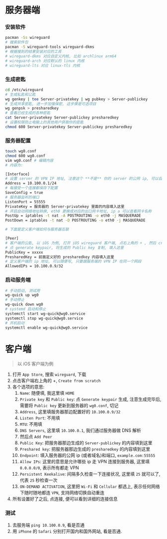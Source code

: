 # 服务器端

### 安装软件

```bash
pacman -Ss wireguard
# 搜索软件包
pacman -S wireguard-tools wireguard-dkms 
# 根据搜到的结果安装对应的工具
# wireguard-dkms 对应自定义内核, 比如 archlinux arm64
# wireguard-arch 对应默认的 linux 内核
# wireguard-lts 对应 linux-tls 内核
```
### 生成密匙

```bash
cd /etc/wireguard
# 生成私匙和公匙
wg genkey | tee Server-privatekey | wg pubkey > Server-publickey
# 生成共享密匙, 进一步加强保密, 这步骤是可选项目
wg genpsk > presharedkey
# 查看已经生成的各种密匙
cat Server-privatekey Server-publickey presharedkey
# 设置权限防止电脑上的其他用户获取你的密匙
chmod 600 Server-privatekey Server-publickey presharedkey
```

### 服务器配置

``` bash
touch wg0.conf
chmod 600 wg0.conf
vim wg0.conf # 编辑内容
# 内容为: 

[Interface]
# 设置 server 的 VPN IP 地址, 注意这个 **不是** 你的 server 的公网 ip, 可以自己定义
Address = 10.100.0.1/24
# 每接受一个连接都保存下配置
SaveConfig = true
# 服务器监听的端口
ListenPort = 55555
PrivateKey = 服务器的 Server-privatekey 里面的内容填入这里
# 开启自动网络地址转换, eth0 更换成对应的出口网卡地址, ip a 可以查看网卡名称
PostUp = iptables -t nat -A POSTROUTING -o eth0 -j MASQUERADE
PostDown = iptables -t nat -D POSTROUTING -o eth0 -j MASQUERADE

# 下面是定义客户端如何与服务器互联

[Peer]
# 客户端的公匙, 以 iOS 为例, 打开 iOS wireguard 客户端, 点右上角的 + , 然后 create from scratch
# 点 generate keypair, 将生成的 Public key 复制, 填入这里
PublicKey = xxxxx
PresharedKey = 前面定义好的 presharedkey 内容填入这里
# 定义客户端的 ip 地址, 可以随便写, 只要跟服务端的 VPN IP 在同一个网段
AllowedIPs = 10.100.0.9/32
```

### 启动服务端

```bash
# 手动启动, 测试用
wg-quick up wg0
# 手动停止
wg-quick down wg0
# systemd 启动和停止
systemctl start wg-quick@wg0.service
systemctl stop wg-quick@wg0.service
# 开机启动
systemctl enable wg-quick@wg0.service
```

# 客户端

> 以 iOS 客户端为例

1. 打开 `App Store`, 搜索 `wireguard`, 下载
1. 点击客户端右上角的 +, `Create from scratch`
1. 各个选项的意思:
    1. `Name`: 随便填, 我这里填 `HOME`
    1. `Private key` 和 `Public key`: 点 `Generate keypair` 生成, 注意生成完毕后, 需要将 `Public key` 更新到服务器的 `wg0.conf`, 切记
    1. `Address`, 这里填服务器那边配置好的 `10.100.0.9/32`
    1. `Listen Port`: 不用填
    1. `MTU`: 不用填
    1. `DNS Servers`, 这里填 `10.100.0.1`, 我们通过服务器做 DNS 解析
    1. 然后点 `Add Peer`
    1. `Public Key`: 把服务器那边生成的 `Server-publickey` 的内容填到这里
    1. `Preshared key`: 把服务器那边生成的 `presharedkey` 的内容填到这里
    1. `Endpoint`: 填入服务器的公网 ip (或者域名)和端口, `example.com:55555`
    1. `Allow IPs`: 这里的意思是允许哪些 ip 走 VPN 连接到服务器, 这里填 `0.0.0.0/0`, 表示所有都走 VPN
    1. `Persistent Keekalive`: 间隔多久检查一下连接状况, 这里填 `25` 就可以了, 代表 `25` 秒检查一次
    1. `ON-DEMAND ACTIVATION`, 这里把 `Wi-Fi` 和 `Cellular` 都选上, 表示任何网络下随时随地都连 `VPN`, 支持网络切换自动重连
1. 所有设置好了之后, 点连接, 便可以看到详细的连接信息

### 测试

1. 去服务端 `ping 10.100.0.9`, 看是否通
1. 用 `iPhone` 的 `Safari` 分别打开国内和国外网站, 看是否通.
